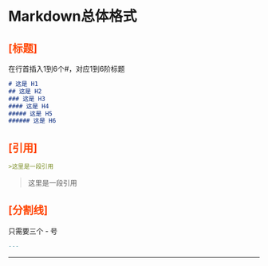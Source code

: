 # Markdown总体格式
## <font color="#FF4500">[标题]</font><br /> 
在行首插入1到6个#，对应1到6阶标题

```markdown
# 这是 H1
## 这是 H2
### 这是 H3
#### 这是 H4
##### 这是 H5
###### 这是 H6
```

## <font color="#FF4500">[引用]</font><br /> 

```markdown
>这里是一段引用
```

>这里是一段引用


## <font color="#FF4500">[分割线]</font><br />
只需要三个 - 号

```markdown
---
```

---








